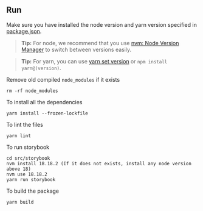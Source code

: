 ## Run

Make sure you have installed the node version and yarn version specified in
[package.json](https://github.com/cBioPortal/cbioportal-frontend/blob/master/package.json).

> **Tip:**  For node, we recommend that you use [nvm:  Node Version Manager](https://github.com/nvm-sh/nvm) to switch between versions easily.

> **Tip:** For yarn, you can use [yarn set version](https://yarnpkg.com/cli/set/version) or `npm install yarn@(version)`.

Remove old compiled `node_modules` if it exists

```
rm -rf node_modules
```

To install all the dependencies
```
yarn install --frozen-lockfile
```

To lint the files
```
yarn lint
```

To run storybook 
```
cd src/storybook
nvm install 18.18.2 (If it does not exists, install any node version above 18)
nvm use 18.18.2 
yarn run storybook
```


To build the package
```
yarn build
```


